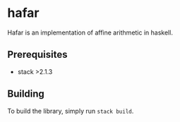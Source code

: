 # hafar

Hafar is an implementation of affine arithmetic in haskell.

## Prerequisites

 - stack >2.1.3

## Building

To build the library, simply run `stack build`.
